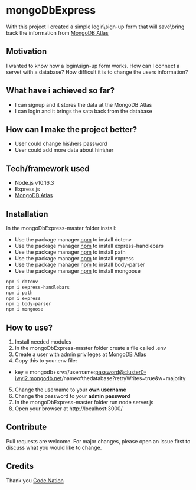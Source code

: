 # mongoDbExpress
With this project I created a simple login\sign-up form that will save\bring back the information from [MongoDB Atlas](https://www.mongodb.com/cloud/atlas)

## Motivation
I wanted to know how a login\sign-up form works. How can I connect a servet with a database? How difficult it is to change the users information?

## What have i achieved so far?
* I can signup and it stores the data at the MongoDB Atlas
* I can login and it brings the sata back from the database

## How can I make the project better?
* User could change his\hers password
* User could add more data about him\her


## Tech/framework used
* Node.js v10.16.3
* Express.js
* [MongoDB Atlas](https://www.mongodb.com/cloud/atlas)


## Installation
In the mongoDbExpress-master folder install:

* Use the package manager [npm](https://www.npmjs.com/package/dotenv) to install dotenv
* Use the package manager [npm](https://www.npmjs.com/package/express-handlebars) to install express-handlebars
* Use the package manager [npm](https://www.npmjs.com/package/path) to install path
* Use the package manager [npm](https://www.npmjs.com/package/express) to install express
* Use the package manager [npm](https://www.npmjs.com/package/body-parser) to install body-parser
* Use the package manager [npm](https://www.npmjs.com/package/mongoose) to install mongoose


```bash
npm i dotenv
npm i express-handlebars
npm i path
npm i express
npm i body-parser
npm i mongoose
```

## How to use?
1. Install needed modules
2. In the mongoDbExpress-master folder create a file called .env
3. Create a user with admin privileges at [MongoDB Atlas](https://www.mongodb.com/cloud/atlas)
4. Copy this to your.env file:
* key = mongodb+srv://username:password@cluster0-iwyl2.mongodb.net/nameofthedatabase?retryWrites=true&w=majority
5. Change the username to your **own username**
6. Change the password to your **admin password**
7. In the mongoDbExpress-master folder run node server.js
8. Open your browser at http://localhost:3000/

## Contribute
Pull requests are welcome. For major changes, please open an issue first to discuss what you would like to change.


## Credits
Thank you [Code Nation](https://wearecodenation.com/)
